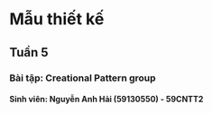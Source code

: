 # Mẫu thiết kế
## Tuần 5
### Bài tập: Creational Pattern group
#### Sinh viên: Nguyễn Anh Hải (59130550) - 59CNTT2
